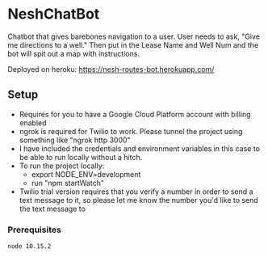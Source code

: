 # NeshChatBot

Chatbot that gives barebones navigation to a user.
User needs to ask, "Give me directions to a well."
Then put in the Lease Name and Well Num and the bot will spit out a map with instructions.

Deployed on heroku: https://nesh-routes-bot.herokuapp.com/

## Setup
* Requires for you to have a Google Cloud Platform account with billing enabled
* ngrok is required for Twilio to work. Please tunnel the project using something like "ngrok http 3000"
* I have included the credentials and environment variables in this case to be able to run locally without a hitch.
* To run the project locally:
    * export NODE_ENV=development
    * run "npm startWatch"
* Twilio trial version requires that you verify a number in order to send a text message to it, so please let me know the number you'd like to send the text message to
### Prerequisites

```
node 10.15.2
```